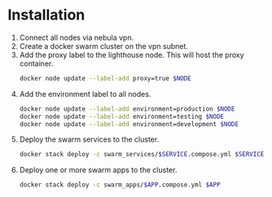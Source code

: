 Installation
============

1. Connect all nodes via nebula vpn.
2. Create a docker swarm cluster on the vpn subnet.
3. Add the proxy label to the lighthouse node. This will host the proxy container.
    ```bash
    docker node update --label-add proxy=true $NODE
    ```
4. Add the environment label to all nodes.
    ```bash
    docker node update --label-add environment=production $NODE
    docker node update --label-add environment=testing $NODE
    docker node update --label-add environment=development $NODE
    ```
5. Deploy the swarm services to the cluster.
    ```bash
    docker stack deploy -c swarm_services/$SERVICE.compose.yml $SERVICE
    ```
6. Deploy one or more swarm apps to the cluster.
    ```bash
    docker stack deploy -c swarm_apps/$APP.compose.yml $APP
    ```
